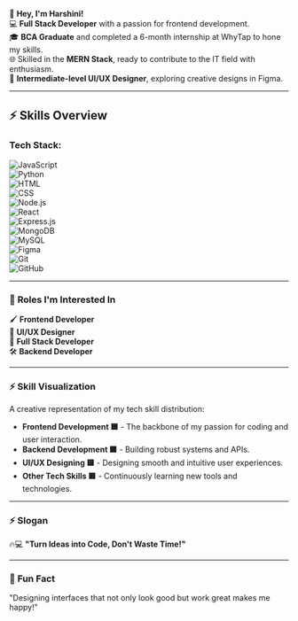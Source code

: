 👋 **Hey, I'm Harshini!**  
💻 **Full Stack Developer** with a passion for frontend development.  
🎓 **BCA Graduate** and completed a 6-month internship at WhyTap to hone my skills.  
🌐 Skilled in the **MERN Stack**, ready to contribute to the IT field with enthusiasm.  
🎨 **Intermediate-level UI/UX Designer**, exploring creative designs in Figma.

---

## ⚡️ Skills Overview  

### **Tech Stack:**  

![JavaScript](https://img.shields.io/badge/JavaScript-F7DF1E?style=for-the-badge&logo=javascript&logoColor=black)  
![Python](https://img.shields.io/badge/Python-3776AB?style=for-the-badge&logo=python&logoColor=white)  
![HTML](https://img.shields.io/badge/HTML-E34F26?style=for-the-badge&logo=html5&logoColor=white)  
![CSS](https://img.shields.io/badge/CSS-1572B6?style=for-the-badge&logo=css3&logoColor=white)  
![Node.js](https://img.shields.io/badge/Node.js-339933?style=for-the-badge&logo=node.js&logoColor=white)  
![React](https://img.shields.io/badge/React-61DAFB?style=for-the-badge&logo=react&logoColor=black)  
![Express.js](https://img.shields.io/badge/Express.js-000000?style=for-the-badge&logo=express&logoColor=white)  
![MongoDB](https://img.shields.io/badge/MongoDB-47A248?style=for-the-badge&logo=mongodb&logoColor=white)  
![MySQL](https://img.shields.io/badge/MySQL-4479A1?style=for-the-badge&logo=mysql&logoColor=white)  
![Figma](https://img.shields.io/badge/Figma-F24E1E?style=for-the-badge&logo=figma&logoColor=white)  
![Git](https://img.shields.io/badge/Git-F05032?style=for-the-badge&logo=git&logoColor=white)  
![GitHub](https://img.shields.io/badge/GitHub-181717?style=for-the-badge&logo=github&logoColor=white)  

---

### 🚀 **Roles I'm Interested In**  
🖌️ **Frontend Developer**  
🎨 **UI/UX Designer**  
🌟 **Full Stack Developer**  
🛠️ **Backend Developer**

---

### ⚡️ **Skill Visualization**  
A creative representation of my tech skill distribution:

- **Frontend Development 🟦** - The backbone of my passion for coding and user interaction.  
- **Backend Development 🟩** - Building robust systems and APIs.  
- **UI/UX Designing 🟨** - Designing smooth and intuitive user experiences.  
- **Other Tech Skills 🟥** - Continuously learning new tools and technologies.

---

### ⚡️ **Slogan**  
🔥💻 **"Turn Ideas into Code, Don't Waste Time!"**

---

### 🎉 **Fun Fact**  
"Designing interfaces that not only look good but work great makes me happy!"

